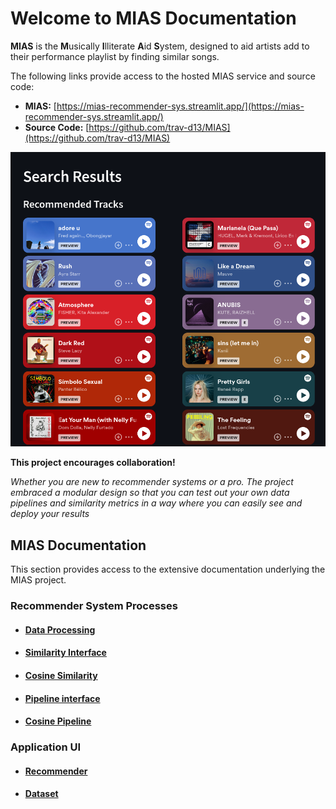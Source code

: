 # Welcome to MIAS Documentation

**MIAS** is the **M**usically **I**lliterate **A**id **S**ystem, designed to 
aid artists add to their performance playlist by finding similar songs. 

The following links provide access to the hosted MIAS service and source code: 

- **MIAS:** [https://mias-recommender-sys.streamlit.app/](https://mias-recommender-sys.streamlit.app/)
- **Source Code:** [https://github.com/trav-d13/MIAS](https://github.com/trav-d13/MIAS)

![img.png](result_pic.png)

**This project encourages collaboration!** 

_Whether you are new to recommender systems or a pro.
The project embraced a modular design so that you can test out your own data pipelines and similarity metrics
in a way where you can easily see and deploy your results_

## MIAS Documentation
This section provides access to the extensive documentation underlying the MIAS project.

### Recommender System Processes
- #### [Data Processing](data_processing.md)
- #### [Similarity Interface](similarity_interface.md)
- #### [Cosine Similarity](similarity.md)
- #### [Pipeline interface](pipeline_interface.md)
- #### [Cosine Pipeline](pipeline.md)

### Application UI
- #### [Recommender](recommender.md)
- #### [Dataset](dataset.md)